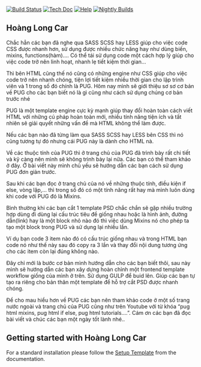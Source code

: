 [![Build Status](http://runbot.odoo.com/runbot/badge/flat/1/master.svg)](https://github.com/hoangviethung/hoanglongcar.vn)
[![Tech Doc](http://img.shields.io/badge/master-docs-875A7B.svg?style=flat&colorA=8F8F8F)](https://github.com/hoangviethung/hoanglongcar.vn)
[![Help](http://img.shields.io/badge/master-help-875A7B.svg?style=flat&colorA=8F8F8F)](https://github.com/hoangviethung/hoanglongcar.vn)
[![Nightly Builds](http://img.shields.io/badge/master-nightly-875A7B.svg?style=flat&colorA=8F8F8F)](https://github.com/hoangviethung/hoanglongcar.vn)

Hoàng Long Car
----

Chắc hẳn các bạn đã nghe qua SASS SCSS hay LESS giúp cho việc code CSS được nhanh hơn, sử dụng được nhiều chức năng hay như dùng biến, mixins, functions(hàm)…. Có thể tái sử dụng code một cách hợp lý giúp cho việc code trở nên linh hoạt, nhanh lẹ tiết kiệm thời gian…

Thì bên HTML cũng thế nó cũng có những engine như CSS giúp cho việc code trở nên nhanh chóng, tiện lợi tiết kiệm nhiều thời gian cho lập trình viên và 1 trong số đó chính là PUG. Hôm nay mình sẽ giới thiệu sơ sơ cơ bản về PUG cho các bạn biết nó là gì cũng như cách sử dụng chúng cơ bản trước nhé

PUG là một template engine cực kỳ mạnh giúp thay đổi hoàn toàn cách viết HTML với những cú pháp hoàn toàn mới, nhiều tính năng tiện ích và tất nhiên sẽ giải quyết những vấn đề mà HTML không thể làm được.

Nếu các bạn nào đã từng làm qua SASS SCSS hay LESS bên CSS thì nó cũng tương tự đó nhưng cái PUG này là dành cho HTML nà.

Về các thuộc tính của PUG thì ở trang chủ của PUG đã trình bày rất chi tiết và kỹ càng nên mình sẽ không trình bày lại nữa. Các bạn có thể tham khảo ở đây. Ở bài viết này mình chủ yếu sẽ hướng dẫn các bạn cách sử dụng PUG đơn giản trước.

Sau khi các bạn đọc ở trang chủ của nó về những thuộc tính, điều kiện if else, vòng lặp,… thì trong số đó có một tính năng rất hay mà mình luôn dùng khi code với PUG đó là Mixins.

Bình thường khi các bạn cắt 1 template PSD chắc chắn sẽ gặp nhiều trường hợp dùng đi dùng lại cấu trúc tiêu đề giống nhau hoặc là hình ảnh, đường dẫn(link) hay là một block nhỏ nào đó thì việc dùng Mixins nó cho phép ta tạo một block trong PUG và sử dụng lại nhiều lần.

Ví dụ bạn code 3 item nào đó có cấu trúc giống nhau và trong HTML bạn code nó như thế này sau đó copy ra 3 lần và thay đổi nội dung tương ứng cho các item còn lại đúng không nào.

Đây chỉ mới là bước cơ bản mình hướng dẫn cho các bạn biết thôi, sau này mình sẽ hướng dẫn các bạn xây dựng hoàn chỉnh một frontend template workflow giống của mình ở trên. Sử dụng GULP để buid lên. Giúp các bạn tự tạo ra riêng cho bản thân một template để hỗ trợ cắt PSD được nhanh chóng.

Để cho mau hiểu hơn về PUG các bạn nên tham khảo code ở một số trang nước ngoài và trang chủ của PUG cũng như trên Youtube với từ khóa “pug html mixins, pug html if else, pug html tutorials….”. Cám ơn các bạn đã đọc bài viết và chúc các bạn một ngày tốt lành nhé..

Getting started with Hoàng Long Car
-------------------------
For a standard installation please follow the <a href="https://github.com/hoangviethung/hoanglongcar.vn">Setup Template</a>
from the documentation.

